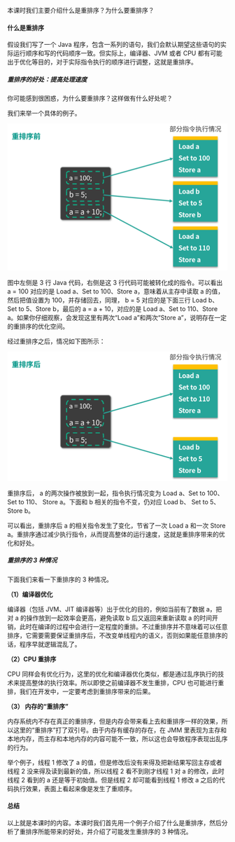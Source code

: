 本课时我们主要介绍什么是重排序？为什么要重排序？

#### 什么是重排序

假设我们写了一个 Java 程序，包含一系列的语句，我们会默认期望这些语句的实际运行顺序和写的代码顺序一致。但实际上，编译器、JVM 或者 CPU 都有可能出于优化等目的，对于实际指令执行的顺序进行调整，这就是重排序。

##### 重排序的好处：提高处理速度

你可能感到很困惑，为什么要重排序？这样做有什么好处呢？



我们来举一个具体的例子。

![](../pic/CgpOIF5vI8yAE1n_AACnC3UQ3xM235.png)





图中左侧是 3 行 Java 代码，右侧是这 3 行代码可能被转化成的指令。可以看出 a = 100 对应的是 Load a、Set to 100、Store a，意味着从主存中读取 a 的值，然后把值设置为 100，并存储回去，同理， b = 5 对应的是下面三行  Load b、Set to 5、Store b，最后的 a = a + 10，对应的是 Load a、Set to 110、Store a。如果你仔细观察，会发现这里有两次“Load a”和两次“Store a”，说明存在一定的重排序的优化空间。



经过重排序之后，情况如下图所示：

![](../pic/Cgq2xl5vI8yAfRpUAACP4YXZ3sg831.png)





重排序后， a 的两次操作被放到一起，指令执行情况变为 Load a、Set to 100、Set to 110、 Store a。下面和 b 相关的指令不变，仍对应 Load b、 Set to 5、Store b。



可以看出，重排序后 a 的相关指令发生了变化，节省了一次 Load a 和一次 Store a。重排序通过减少执行指令，从而提高整体的运行速度，这就是重排序带来的优化和好处。

##### 重排序的 3 种情况

下面我们来看一下重排序的 3 种情况。



**（1）编译器优化**

编译器（包括 JVM、JIT 编译器等）出于优化的目的，例如当前有了数据 a，把对 a 的操作放到一起效率会更高，避免读取 b 后又返回来重新读取 a 的时间开销，此时在编译的过程中会进行一定程度的重排。不过重排序并不意味着可以任意排序，它需要需要保证重排序后，不改变单线程内的语义，否则如果能任意排序的话，程序早就逻辑混乱了。



**（2）CPU 重排序**

CPU 同样会有优化行为，这里的优化和编译器优化类似，都是通过乱序执行的技术来提高整体的执行效率。所以即使之前编译器不发生重排，CPU 也可能进行重排，我们在开发中，一定要考虑到重排序带来的后果。



**（3） 内存的“重排序”**

内存系统内不存在真正的重排序，但是内存会带来看上去和重排序一样的效果，所以这里的“重排序”打了双引号。由于内存有缓存的存在，在 JMM 里表现为主存和本地内存，而主存和本地内存的内容可能不一致，所以这也会导致程序表现出乱序的行为。



举个例子，线程 1 修改了 a 的值，但是修改后没有来得及把新结果写回主存或者线程 2 没来得及读到最新的值，所以线程 2 看不到刚才线程 1 对 a 的修改，此时线程 2 看到的 a 还是等于初始值。但是线程 2 却可能看到线程 1 修改 a 之后的代码执行效果，表面上看起来像是发生了重顺序。

#### 总结

以上就是本课时的内容。本课时我们首先用一个例子介绍了什么是重排序，然后分析了重排序所能带来的好处，并介绍了可能发生重排序的 3 种情况。

